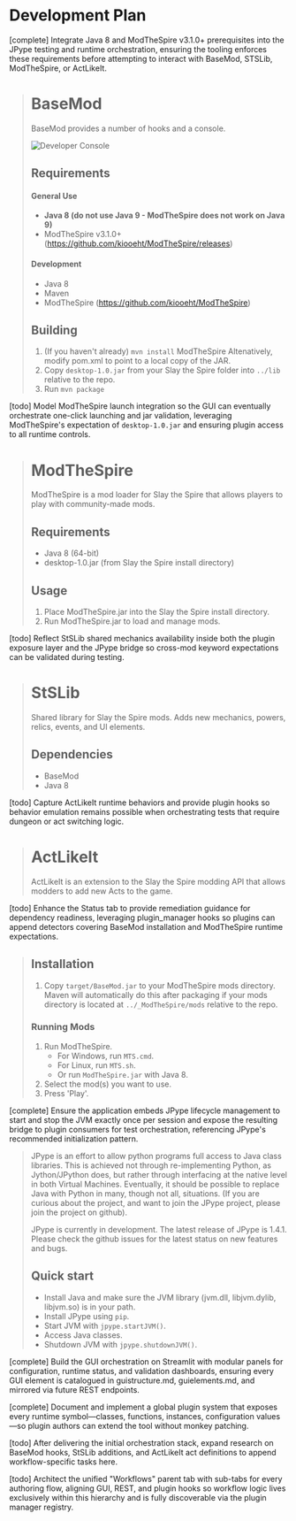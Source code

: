 # Development Plan

[complete] Integrate Java 8 and ModTheSpire v3.1.0+ prerequisites into the JPype testing and runtime orchestration, ensuring the tooling enforces these requirements before attempting to interact with BaseMod, STSLib, ModTheSpire, or ActLikeIt.
> # BaseMod #
> BaseMod provides a number of hooks and a console.
> 
> ![Developer Console](github_resources/console.png)
> 
> ## Requirements ##
> #### General Use ####
> * **Java 8 (do not use Java 9 - ModTheSpire does not work on Java 9)**
> * ModTheSpire v3.1.0+ (https://github.com/kiooeht/ModTheSpire/releases)
> 
> #### Development ####
> * Java 8
> * Maven
> * ModTheSpire (https://github.com/kiooeht/ModTheSpire)
> 
> ## Building ##
> 1. (If you haven't already) `mvn install` ModTheSpire Altenatively, modify pom.xml to point to a local copy of the JAR.
> 2. Copy `desktop-1.0.jar` from your Slay the Spire folder into `../lib` relative to the repo.
> 3. Run `mvn package`

[todo] Model ModTheSpire launch integration so the GUI can eventually orchestrate one-click launching and jar validation, leveraging ModTheSpire's expectation of `desktop-1.0.jar` and ensuring plugin access to all runtime controls.
> # ModTheSpire
> ModTheSpire is a mod loader for Slay the Spire that allows players to play with community-made mods.
> 
> ## Requirements
> * Java 8 (64-bit)
> * desktop-1.0.jar (from Slay the Spire install directory)
> 
> ## Usage
> 1. Place ModTheSpire.jar into the Slay the Spire install directory.
> 2. Run ModTheSpire.jar to load and manage mods.

[todo] Reflect StSLib shared mechanics availability inside both the plugin exposure layer and the JPype bridge so cross-mod keyword expectations can be validated during testing.
> # StSLib
> Shared library for Slay the Spire mods.  Adds new mechanics, powers, relics, events, and UI elements.
> 
> ## Dependencies
> * BaseMod
> * Java 8

[todo] Capture ActLikeIt runtime behaviors and provide plugin hooks so behavior emulation remains possible when orchestrating tests that require dungeon or act switching logic.
> # ActLikeIt
> ActLikeIt is an extension to the Slay the Spire modding API that allows modders to add new Acts to the game.

[todo] Enhance the Status tab to provide remediation guidance for dependency readiness, leveraging plugin_manager hooks so plugins can append detectors covering BaseMod installation and ModTheSpire runtime expectations.
> ## Installation ##
> 1. Copy `target/BaseMod.jar` to your ModTheSpire mods directory. Maven will automatically do this after packaging if your mods directory is located at `../_ModTheSpire/mods` relative to the repo.
>
> ### Running Mods ###
> 1. Run ModTheSpire.
>     * For Windows, run `MTS.cmd`.
>     * For Linux, run `MTS.sh`.
>     * Or run `ModTheSpire.jar` with Java 8.
> 2. Select the mod(s) you want to use.
> 3. Press 'Play'.

[complete] Ensure the application embeds JPype lifecycle management to start and stop the JVM exactly once per session and expose the resulting bridge to plugin consumers for test orchestration, referencing JPype's recommended initialization pattern.
> JPype is an effort to allow python programs full access to Java class libraries.  This is achieved not through re-implementing Python, as Jython/JPython does, but rather through interfacing at the native level in both Virtual Machines.  Eventually, it should be possible to replace Java with Python in many, though not all, situations. (If you are curious about the project, and want to join the JPype project, please join the project on github).
> 
> JPype is currently in development.  The latest release of JPype is 1.4.1.  Please check the github issues for the latest status on new features and bugs.
> 
> Quick start
> -----------
> * Install Java and make sure the JVM library (jvm.dll, libjvm.dylib, libjvm.so) is in your path.
> * Install JPype using ``pip``.
> * Start JVM with ``jpype.startJVM()``.
> * Access Java classes.
> * Shutdown JVM with ``jpype.shutdownJVM()``.

[complete] Build the GUI orchestration on Streamlit with modular panels for configuration, runtime status, and validation dashboards, ensuring every GUI element is catalogued in guistructure.md, guielements.md, and mirrored via future REST endpoints.

[complete] Document and implement a global plugin system that exposes every runtime symbol—classes, functions, instances, configuration values—so plugin authors can extend the tool without monkey patching.

[todo] After delivering the initial orchestration stack, expand research on BaseMod hooks, StSLib additions, and ActLikeIt act definitions to append workflow-specific tasks here.

[todo] Architect the unified "Workflows" parent tab with sub-tabs for every authoring flow, aligning GUI, REST, and plugin hooks so workflow logic lives exclusively within this hierarchy and is fully discoverable via the plugin manager registry.
